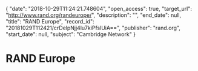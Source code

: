 {
  "date": "2018-10-29T11:24:21.748604", 
  "open_access": true, 
  "target_url": "http://www.rand.org/randeurope/", 
  "description": "", 
  "end_date": null, 
  "title": "RAND Europe", 
  "record_id": "20181029T112421/crDelpNjj4lu7kiPfslUiA==", 
  "publisher": "rand.org", 
  "start_date": null, 
  "subject": "Cambridge Network"
}

# RAND Europe

